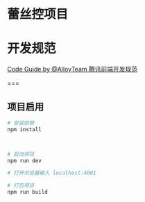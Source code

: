 # 蕾丝控项目

# 开发规范
[Code Guide by @AlloyTeam 腾讯前端开发规范](http://alloyteam.github.io/CodeGuide/)

===
## 项目启用

``` bash
# 安装依赖
npm install



# 启动项目
npm run dev

# 打开浏览器输入 localhost:4001

# 打包项目
npm run build

```